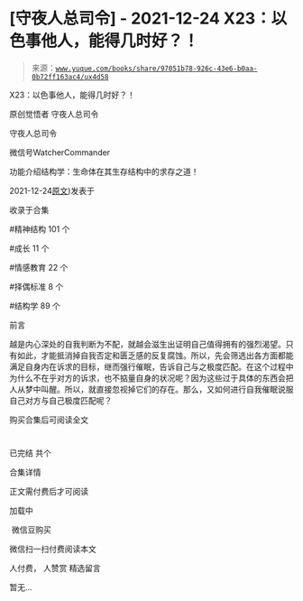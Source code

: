 # [守夜人总司令] - 2021-12-24 X23：以色事他人，能得几时好？！

> 来源：[`www.yuque.com/books/share/97051b78-926c-43e6-b0aa-0b72ff163ac4/ux4d58`](https://www.yuque.com/books/share/97051b78-926c-43e6-b0aa-0b72ff163ac4/ux4d58)



X23：以色事他人，能得几时好？！ 

原创觉悟者 守夜人总司令 

守夜人总司令 

微信号WatcherCommander 

功能介绍结构学：生命体在其生存结构中的求存之道！ 

2021-12-24[原文](https://mp.weixin.qq.com/s?__biz=MzAxNDk1NjI2Mw==&mid=2247487681&idx=1&sn=957d1c1d978962e0be0e6393f52f4787&chksm=9b8a3349acfdba5f26d6c83445c9bcce3ff92034327b5ff7a44b659b287b85145d80b7deec77#rd))发表于 

收录于合集 

#精神结构 101 个 

#成长 11 个 

#情感教育 22 个 

#择偶标准 8 个 

#结构学 89 个 

前言 

越是内心深处的自我判断为不配，就越会滋生出证明自己值得拥有的强烈渴望。只有如此，才能抵消掉自我否定和匮乏感的反复腐蚀。所以，先会筛选出各方面都能满足自身内在诉求的目标，继而强行催眠，告诉自己与之极度匹配。在这个过程中为什么不在乎对方的诉求，也不掂量自身的状况呢？因为这些过于具体的东西会把人从梦中叫醒。所以，就直接忽视掉它们的存在。那么，又如何进行自我催眠说服自己对方与自己极度匹配呢？ 

购买合集后可阅读全文 

# 

已完结 共个 

合集详情 

正文需付费后才可阅读 

加载中 

 微信豆购买 

微信扫一扫付费阅读本文 

人付费， 人赞赏 <ne-h3 id="s3pIy" data-lake-id="s3pIy"><ne-heading-ext><ne-heading-anchor></ne-heading-anchor><ne-heading-fold></ne-heading-fold></ne-heading-ext><ne-heading-content>精选留言</ne-heading-content></ne-h3> 

暂无...
